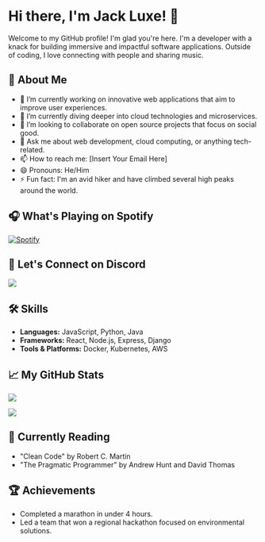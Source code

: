 # Hi there, I'm Jack Luxe! 👋

Welcome to my GitHub profile! I'm glad you're here. I'm a developer with a knack for building immersive and impactful software applications. Outside of coding, I love connecting with people and sharing music.

## 🚀 About Me
- 🔭 I’m currently working on innovative web applications that aim to improve user experiences.
- 🌱 I’m currently diving deeper into cloud technologies and microservices.
- 👯 I’m looking to collaborate on open source projects that focus on social good.
- 💬 Ask me about web development, cloud computing, or anything tech-related.
- 📫 How to reach me: [Insert Your Email Here]
- 😄 Pronouns: He/Him
- ⚡ Fun fact: I'm an avid hiker and have climbed several high peaks around the world.

## 🎧 What's Playing on Spotify
[![Spotify](https://novatorem.vercel.app/api/spotify)](https://open.spotify.com/user/31xfhdkeuaoh5t2rezwknxpj7fdy)

## 💬 Let's Connect on Discord
<p>
  <a href="https://discord.com/users/jack.luxe"><img src="https://img.shields.io/badge/Discord-jack.luxe%237289da?style=flat-square&logo=discord&logoColor=white" /></a>
</p>

## 🛠 Skills
- **Languages:** JavaScript, Python, Java
- **Frameworks:** React, Node.js, Express, Django
- **Tools & Platforms:** Docker, Kubernetes, AWS

## 📈 My GitHub Stats
<p>
  <img src="https://github-readme-stats.vercel.app/api?username=YourGitHubUsername&show_icons=true&theme=calm" />
</p>

<p>
  <img src="https://github-readme-streak-stats.herokuapp.com/?user=YourGitHubUsername&theme=vue-dark" />
</p>

## 📖 Currently Reading
- "Clean Code" by Robert C. Martin
- "The Pragmatic Programmer" by Andrew Hunt and David Thomas

## 🏆 Achievements
- Completed a marathon in under 4 hours.
- Led a team that won a regional hackathon focused on environmental solutions.
